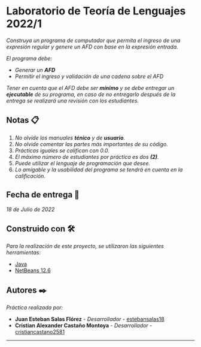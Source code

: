 # Laboratorio de Teoría de Lenguajes 2022/1

_Construya un programa de computador que permita el ingreso de una expresión regular y genere un AFD con base en la expresión entrada._

_El programa debe:_
  * _Generar un **AFD**_
  * _Permitir el ingreso y validación de una cadena sobre el AFD_

_Tener en cuenta que el AFD debe ser **mínimo** y se debe entregar un **ejecutable** de su programa, en caso de no entregarlo después de la entrega se realizará una revisión con los estudiantes._

## Notas 📋

  1. _No olvide los manuales **ténico** y de **usuario**._
  2. _No olvide comentar las partes más importantes de su código._
  3. _Prácticas iguales se califican con 0.0._
  4. _El máximo número de estudiantes por práctica es dos **(2)**._
  5. _Puede utilizar el lenguaje de programación que desee._
  6. _Lo amigable y la usabilidad del programa se tendrá en cuenta en la calificación._

## Fecha de entrega 📅

_18 de Julio de 2022_

## Construido con 🛠️

_Para la realización de este proyecto, se utilizaron las siguientes herramientas:_

* [Java](https://developer.mozilla.org/es/docs/Glossary/Java)
* [NetBeans 12.6](https://netbeans.apache.org)

## Autores ✒️

_Práctica realizada por:_

* **Juan Esteban Salas Flórez** - *Desarrollador* - [estebansalas18](https://github.com/estebansalas18)
* **Cristian Alexander Castaño Montoya** - *Desarrollador* - [cristiancastano2581](https://github.com/cristiancastano2581)

---
